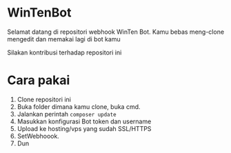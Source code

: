 # WinTenBot
Selamat datang di repositori webhook WinTen Bot. Kamu bebas meng-clone mengedit dan memakai lagi di bot kamu

Silakan kontribusi terhadap repositori ini

# Cara pakai

1. Clone repositori ini
2. Buka folder dimana kamu clone, buka cmd.
3. Jalankan perintah `composer update`
4. Masukkan konfigurasi Bot token dan username
5. Upload ke hosting/vps yang sudah SSL/HTTPS
6. SetWebhoook.
7. Dun
